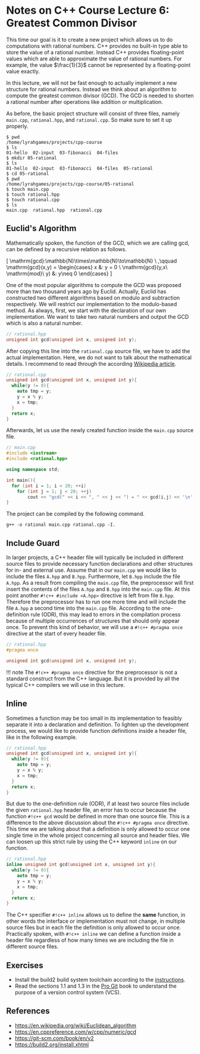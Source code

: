 # Notes on C++ Course Lecture 6: Greatest Common Divisor


This time our goal is it to create a new project which allows us to do computations with rational numbers.
C++ provides no built-in type able to store the value of a rational number.
Instead C++ provides floating-point values which are able to approximate the value of rational numbers.
For example, the value $\frac{1}{3}$ cannot be represented by a floating-point value exactly.

In this lecture, we will not be fast enough to actually implement a new structure for rational numbers.
Instead we think about an algorithm to compute the greatest common divisor (GCD).
The GCD is needed to shorten a rational number after operations like addition or multiplication.

As before, the basic project structure will consist of three files, namely `main.cpp`, `rational.hpp`, and `rational.cpp`.
So make sure to set it up properly.

    $ pwd
    /home/lyrahgames/projects/cpp-course
    $ ls
    01-hello  02-input  03-fibonacci  04-files
    $ mkdir 05-rational
    $ ls
    01-hello  02-input  03-fibonacci  04-files  05-rational
    $ cd 05-rational
    $ pwd
    /home/lyrahgames/projects/cpp-course/05-rational
    $ touch main.cpp
    $ touch rational.hpp
    $ touch rational.cpp
    $ ls
    main.cpp  rational.hpp  rational.cpp

<!-- A rational number $r\in\mathbb{Q}$ can always be represented by a fraction consisting of numbers $p\in\mathbb{Z}$ and $q\in\mathbb{N}$ such that the following equation holds.

\[
    r = \frac{p}{q}
\] -->

## Euclid's Algorithm

Mathematically spoken, the function of the GCD, which we are calling $\mathrm{gcd}$, can be defined by a recursive relation as follows.

\[
    \mathrm{gcd}:\mathbb{N}\times\mathbb{N}\to\mathbb{N}
    \ ,\qquad
    \mathrm{gcd}(x,y) =
    \begin{cases}
      x &: y = 0 \\
      \mathrm{gcd}(y,x\ \mathrm{mod}\ y) &: y\neq 0
    \end{cases}
\]

One of the most popular algorithms to compute the GCD was proposed more than two thousand years ago by Euclid.
Actually, Euclid has constructed two different algorithms based on modulo and subtraction respectively.
We will restrict our implementation to the modulo-based method.
As always, first, we start with the declaration of our own implementation.
We want to take two natural numbers and output the GCD which is also a natural number. 

<!-- \[
    \mathrm{gcd}(x,x) = x
\]

\[
    \mathrm{gcd}(x,y) = 
    \begin{cases}
        \mathrm{gcd}(x-y,y) &: x > y \\
        \mathrm{gcd}(x,y-x) &: x < y
    \end{cases}
\] -->

```c++
// rational.hpp
unsigned int gcd(unsigned int x, unsigned int y);
```

After copying this line into the `rational.cpp` source file, we have to add the actual implementation.
Here, we do not want to talk about the mathematical details.
I recommend to read through the according [Wikipedia article](https://en.wikipedia.org/wiki/Euclidean_algorithm).

```c++
// rational.cpp
unsigned int gcd(unsigned int x, unsigned int y){
  while(y != 0){
    auto tmp = y;
    y = x % y;
    x = tmp;
  }
  return x;
}
```

Afterwards, let us use the newly created function inside the `main.cpp` source file.

```c++
// main.cpp
#include <iostream>
#include <rational.hpp>

using namespace std;

int main(){
  for (int i = 1; i < 20; ++i)
    for (int j = 1; j < 20; ++j)
        cout << "gcd(" << i << ", " << j << ") = " << gcd(i,j) << '\n';
}
```

The project can be compiled by the following command.

    g++ -o rational main.cpp rational.cpp -I.


## Include Guard

In larger projects, a C++ header file will typically be included in different source files to provide necessary function declarations and other structures for in- and external use.
Assume that in our `main.cpp` we would like to include the files `A.hpp` and `B.hpp`.
Furthermore, let `B.hpp` include the file `A.hpp`.
As a result from compiling the `main.cpp` file, the preprocessor will first insert the contents of the files `A.hpp` and `B.hpp` into the `main.cpp` file.
At this point another `#!c++ #include <A.hpp>` directive is left from file `B.hpp`.
Therefore the preprocessor has to run one more time and will include the file `A.hpp` a second time into the `main.cpp` file.
According to the one-definition rule (ODR), this may lead to errors in the compilation process because of multiple occurrences of structures that should only appear once.
To prevent this kind of behavior, we will use a `#!c++ #pragma once` directive at the start of every header file.

```c++
// rational.hpp
#pragma once

unsigned int gcd(unsigned int x, unsigned int y);
```

!!! note
    The `#!c++ #pragma once` directive for the preprocessor is not a standard construct from the C++ language.
    But it is provided by all the typical C++ compilers we will use in this lecture.

## Inline

Sometimes a function may be too small in its implementation to feasibly separate it into a declaration and definition.
To lighten up the development process, we would like to provide function definitions inside a header file, like in the following example.

```c++
// rational.hpp
unsigned int gcd(unsigned int x, unsigned int y){
  while(y != 0){
    auto tmp = y;
    y = x % y;
    x = tmp;
  }
  return x;
}
```

But due to the one-definition rule (ODR), if at least two source files include the given `rational.hpp` header file, an error has to occur because the function `#!c++ gcd` would be defined in more than one source file.
This is a difference to the above discussion about the `#!c++ #pragma once` directive.
This time we are talking about that a definition is only allowed to occur one single time in the whole project concerning all source and header files.
We can loosen up this strict rule by using the C++ keyword `inline` on our function.

```c++
// rational.hpp
inline unsigned int gcd(unsigned int x, unsigned int y){
  while(y != 0){
    auto tmp = y;
    y = x % y;
    x = tmp;
  }
  return x;
}
```

The C++ specifier `#!c++ inline` allows us to define the **same** function, in other words the interface or implementation must not change, in multiple source files but in each file the definition is only allowed to occur once.
Practically spoken, with `#!c++ inline` we can define a function inside a header file regardless of how many times we are including the file in different source files.

<!-- ## Starting with A Simple Structure

```c++
struct rational{
  int numerator;
  int denominator;
};
```
 -->

## Exercises

- Install the build2 build system toolchain according to the [instructions](https://build2.org/install.xhtml).
- Read the sections 1.1 and 1.3 in the [Pro Git](https://git-scm.com/book/en/v2) book to understand the purpose of a version control system (VCS).

## References
- https://en.wikipedia.org/wiki/Euclidean_algorithm
- https://en.cppreference.com/w/cpp/numeric/gcd
- https://git-scm.com/book/en/v2
- https://build2.org/install.xhtml